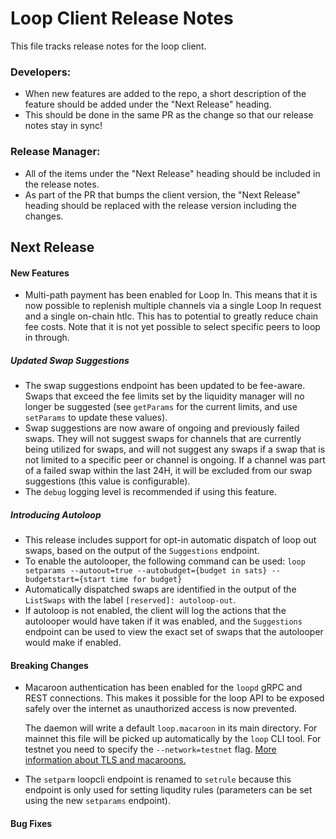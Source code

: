 # Loop Client Release Notes
This file tracks release notes for the loop client. 

### Developers: 
* When new features are added to the repo, a short description of the feature should be added under the "Next Release" heading.
* This should be done in the same PR as the change so that our release notes stay in sync!

### Release Manager: 
* All of the items under the "Next Release" heading should be included in the release notes.
* As part of the PR that bumps the client version, the "Next Release" heading should be replaced with the release version including the changes.

## Next Release

#### New Features

* Multi-path payment has been enabled for Loop In. This means that it is now possible
  to replenish multiple channels via a single Loop In request and a single on-chain htlc.
  This has to potential to greatly reduce chain fee costs. Note that it is not yet possible
  to select specific peers to loop in through.

##### Updated Swap Suggestions
* The swap suggestions endpoint has been updated to be fee-aware. Swaps that 
  exceed the fee limits set by the liquidity manager will no longer be 
  suggested (see `getParams` for the current limits, and use `setParams` to 
  update these values). 
* Swap suggestions are now aware of ongoing and previously failed swaps. They 
  will not suggest swaps for channels that are currently being utilized for 
  swaps, and will not suggest any swaps if a swap that is not limited to a 
  specific peer or channel is ongoing. If a channel was part of a failed swap 
  within the last 24H, it will be excluded from our swap suggestions (this 
  value is configurable).
* The `debug` logging level is recommended if using this feature.

##### Introducing Autoloop
* This release includes support for opt-in automatic dispatch of loop out swaps, 
  based on the output of the `Suggestions` endpoint. 
* To enable the autolooper, the following command can be used: 
  `loop setparams --autoout=true --autobudget={budget in sats} --budgetstart={start time for budget}`
* Automatically dispatched swaps are identified in the output of the 
  `ListSwaps` with the label `[reserved]: autoloop-out`. 
* If autoloop is not enabled, the client will log the actions that the 
  autolooper would have taken if it was enabled, and the `Suggestions` endpoint
  can be used to view the exact set of swaps that the autolooper would make if 
  enabled. 

#### Breaking Changes

* Macaroon authentication has been enabled for the `loopd` gRPC and REST
  connections. This makes it possible for the loop API to be exposed safely over
  the internet as unauthorized access is now prevented.
  
  The daemon will write a default `loop.macaroon` in its main directory. For
  mainnet this file will be picked up automatically by the `loop` CLI tool. For
  testnet you need to specify the `--network=testnet` flag.
  [More information about TLS and macaroons.](README.md#authentication-and-transport-security)

* The `setparm` loopcli endpoint is renamed to `setrule` because this endpoint 
  is only used for setting liqudity rules (parameters can be set using the new 
  `setparams` endpoint).

#### Bug Fixes